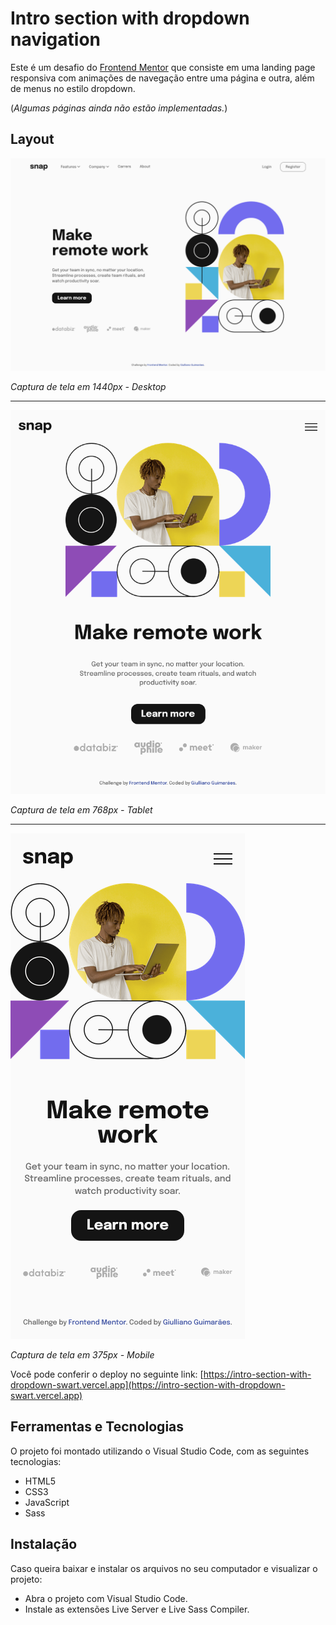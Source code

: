 # Intro section with dropdown navigation

Este é um desafio do [Frontend Mentor](https://www.frontendmentor.io) que consiste em uma landing page responsiva com animações de navegação entre uma página e outra, além de menus no estilo dropdown.

(*Algumas páginas ainda não estão implementadas.*)

## Layout

![Captura de tela em 1440px - Desktop](images/screenshots/screenshot-1440px.png)

*Captura de tela em 1440px - Desktop*

---

![Captura de tela em 768px - Tablet](images/screenshots/screenshot-768px.png)

*Captura de tela em 768px - Tablet*

---

![Captura de tela em 375px - Mobile](images/screenshots/screenshot-375px.png)

*Captura de tela em 375px - Mobile*

Você pode conferir o deploy no seguinte link: [https://intro-section-with-dropdown-swart.vercel.app](https://intro-section-with-dropdown-swart.vercel.app)

## Ferramentas e Tecnologias

O projeto foi montado utilizando o Visual Studio Code, com as seguintes tecnologias:

- HTML5
- CSS3
- JavaScript
- Sass

## Instalação

Caso queira baixar e instalar os arquivos no seu computador e visualizar o projeto:

- Abra o projeto com Visual Studio Code.
- Instale as extensões Live Server e Live Sass Compiler.